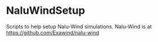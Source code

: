 # NaluWindSetup
Scripts to help setup Nalu-Wind simulations. Nalu-Wind is at https://github.com/Exawind/nalu-wind
